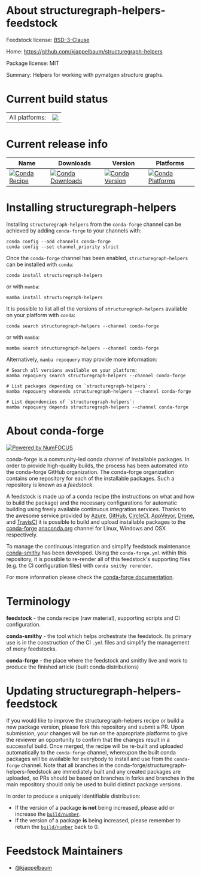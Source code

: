 About structuregraph-helpers-feedstock
======================================

Feedstock license: [BSD-3-Clause](https://github.com/conda-forge/structuregraph-helpers-feedstock/blob/main/LICENSE.txt)

Home: https://github.com/kjappelbaum/structuregraph-helpers

Package license: MIT

Summary: Helpers for working with pymatgen structure graphs.

Current build status
====================


<table><tr><td>All platforms:</td>
    <td>
      <a href="https://dev.azure.com/conda-forge/feedstock-builds/_build/latest?definitionId=17163&branchName=main">
        <img src="https://dev.azure.com/conda-forge/feedstock-builds/_apis/build/status/structuregraph-helpers-feedstock?branchName=main">
      </a>
    </td>
  </tr>
</table>

Current release info
====================

| Name | Downloads | Version | Platforms |
| --- | --- | --- | --- |
| [![Conda Recipe](https://img.shields.io/badge/recipe-structuregraph--helpers-green.svg)](https://anaconda.org/conda-forge/structuregraph-helpers) | [![Conda Downloads](https://img.shields.io/conda/dn/conda-forge/structuregraph-helpers.svg)](https://anaconda.org/conda-forge/structuregraph-helpers) | [![Conda Version](https://img.shields.io/conda/vn/conda-forge/structuregraph-helpers.svg)](https://anaconda.org/conda-forge/structuregraph-helpers) | [![Conda Platforms](https://img.shields.io/conda/pn/conda-forge/structuregraph-helpers.svg)](https://anaconda.org/conda-forge/structuregraph-helpers) |

Installing structuregraph-helpers
=================================

Installing `structuregraph-helpers` from the `conda-forge` channel can be achieved by adding `conda-forge` to your channels with:

```
conda config --add channels conda-forge
conda config --set channel_priority strict
```

Once the `conda-forge` channel has been enabled, `structuregraph-helpers` can be installed with `conda`:

```
conda install structuregraph-helpers
```

or with `mamba`:

```
mamba install structuregraph-helpers
```

It is possible to list all of the versions of `structuregraph-helpers` available on your platform with `conda`:

```
conda search structuregraph-helpers --channel conda-forge
```

or with `mamba`:

```
mamba search structuregraph-helpers --channel conda-forge
```

Alternatively, `mamba repoquery` may provide more information:

```
# Search all versions available on your platform:
mamba repoquery search structuregraph-helpers --channel conda-forge

# List packages depending on `structuregraph-helpers`:
mamba repoquery whoneeds structuregraph-helpers --channel conda-forge

# List dependencies of `structuregraph-helpers`:
mamba repoquery depends structuregraph-helpers --channel conda-forge
```


About conda-forge
=================

[![Powered by
NumFOCUS](https://img.shields.io/badge/powered%20by-NumFOCUS-orange.svg?style=flat&colorA=E1523D&colorB=007D8A)](https://numfocus.org)

conda-forge is a community-led conda channel of installable packages.
In order to provide high-quality builds, the process has been automated into the
conda-forge GitHub organization. The conda-forge organization contains one repository
for each of the installable packages. Such a repository is known as a *feedstock*.

A feedstock is made up of a conda recipe (the instructions on what and how to build
the package) and the necessary configurations for automatic building using freely
available continuous integration services. Thanks to the awesome service provided by
[Azure](https://azure.microsoft.com/en-us/services/devops/), [GitHub](https://github.com/),
[CircleCI](https://circleci.com/), [AppVeyor](https://www.appveyor.com/),
[Drone](https://cloud.drone.io/welcome), and [TravisCI](https://travis-ci.com/)
it is possible to build and upload installable packages to the
[conda-forge](https://anaconda.org/conda-forge) [anaconda.org](https://anaconda.org/)
channel for Linux, Windows and OSX respectively.

To manage the continuous integration and simplify feedstock maintenance
[conda-smithy](https://github.com/conda-forge/conda-smithy) has been developed.
Using the ``conda-forge.yml`` within this repository, it is possible to re-render all of
this feedstock's supporting files (e.g. the CI configuration files) with ``conda smithy rerender``.

For more information please check the [conda-forge documentation](https://conda-forge.org/docs/).

Terminology
===========

**feedstock** - the conda recipe (raw material), supporting scripts and CI configuration.

**conda-smithy** - the tool which helps orchestrate the feedstock.
                   Its primary use is in the construction of the CI ``.yml`` files
                   and simplify the management of *many* feedstocks.

**conda-forge** - the place where the feedstock and smithy live and work to
                  produce the finished article (built conda distributions)


Updating structuregraph-helpers-feedstock
=========================================

If you would like to improve the structuregraph-helpers recipe or build a new
package version, please fork this repository and submit a PR. Upon submission,
your changes will be run on the appropriate platforms to give the reviewer an
opportunity to confirm that the changes result in a successful build. Once
merged, the recipe will be re-built and uploaded automatically to the
`conda-forge` channel, whereupon the built conda packages will be available for
everybody to install and use from the `conda-forge` channel.
Note that all branches in the conda-forge/structuregraph-helpers-feedstock are
immediately built and any created packages are uploaded, so PRs should be based
on branches in forks and branches in the main repository should only be used to
build distinct package versions.

In order to produce a uniquely identifiable distribution:
 * If the version of a package **is not** being increased, please add or increase
   the [``build/number``](https://docs.conda.io/projects/conda-build/en/latest/resources/define-metadata.html#build-number-and-string).
 * If the version of a package **is** being increased, please remember to return
   the [``build/number``](https://docs.conda.io/projects/conda-build/en/latest/resources/define-metadata.html#build-number-and-string)
   back to 0.

Feedstock Maintainers
=====================

* [@kjappelbaum](https://github.com/kjappelbaum/)

